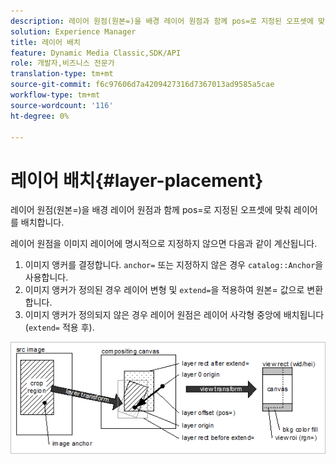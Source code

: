 ```yaml
---
description: 레이어 원점(원본=)을 배경 레이어 원점과 함께 pos=로 지정된 오프셋에 맞춰 레이어를 배치합니다.
solution: Experience Manager
title: 레이어 배치
feature: Dynamic Media Classic,SDK/API
role: 개발자,비즈니스 전문가
translation-type: tm+mt
source-git-commit: f6c97606d7a4209427316d7367013ad9585a5cae
workflow-type: tm+mt
source-wordcount: '116'
ht-degree: 0%

---
```



# 레이어 배치{#layer-placement}

레이어 원점(원본=)을 배경 레이어 원점과 함께 pos=로 지정된 오프셋에 맞춰 레이어를 배치합니다.

레이어 원점을 이미지 레이어에 명시적으로 지정하지 않으면 다음과 같이 계산됩니다.

1. 이미지 앵커를 결정합니다. `anchor=` 또는 지정하지 않은 경우 `catalog::Anchor`을 사용합니다.
1. 이미지 앵커가 정의된 경우 레이어 변형 및 `extend=`을 적용하여 원본= 값으로 변환합니다.
1. 이미지 앵커가 정의되지 않은 경우 레이어 원점은 레이어 사각형 중앙에 배치됩니다(`extend=` 적용 후).

![](assets/layerplacement.png)

